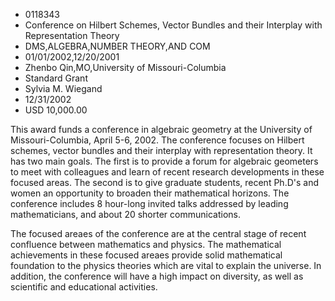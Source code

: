 
* 0118343
* Conference on Hilbert Schemes, Vector Bundles and their Interplay with Representation Theory
* DMS,ALGEBRA,NUMBER THEORY,AND COM
* 01/01/2002,12/20/2001
* Zhenbo Qin,MO,University of Missouri-Columbia
* Standard Grant
* Sylvia M. Wiegand
* 12/31/2002
* USD 10,000.00

This award funds a conference in algebraic geometry at the University of
Missouri-Columbia, April 5-6, 2002. The conference focuses on Hilbert schemes,
vector bundles and their interplay with representation theory. It has two main
goals. The first is to provide a forum for algebraic geometers to meet with
colleagues and learn of recent research developments in these focused areas. The
second is to give graduate students, recent Ph.D's and women an opportunity to
broaden their mathematical horizons. The conference includes 8 hour-long invited
talks addressed by leading mathematicians, and about 20 shorter communications.

The focused areaes of the conference are at the central stage of recent
confluence between mathematics and physics. The mathematical achievements in
these focused areaes provide solid mathematical foundation to the physics
theories which are vital to explain the universe. In addition, the conference
will have a high impact on diversity, as well as scientific and educational
activities.
